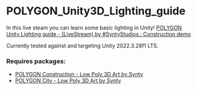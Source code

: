 # POLYGON_Unity3D_Lighting_guide
In this live steam you can learn some basic lighting in Unity!
[POLYGON Unity Lighting guide - (LiveStream) by #SyntyStudios : Construction demo](https://www.youtube.com/watch?v=SatE5dlog5s&list=PL2QPFqe01WRkGN7J8X0Okgq7R3REbCt48&index=9)

Currently tested against and targeting Unity 2022.3.28f1 LTS.

### Requires packages:

* [POLYGON Construction - Low Poly 3D Art by Synty](https://assetstore.unity.com/packages/3d/environments/industrial/polygon-construction-low-poly-3d-art-by-synty-168036)
* [POLYGON City - Low Poly 3D Art by Synty](https://assetstore.unity.com/packages/3d/environments/urban/polygon-city-low-poly-3d-art-by-synty-95214)



